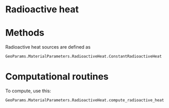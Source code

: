 
# Radioactive heat

# Methods
Radioactive heat sources are defined as 
```@docs
GeoParams.MaterialParameters.RadioactiveHeat.ConstantRadioactiveHeat
```
# Computational routines
To compute, use this:
```@docs
GeoParams.MaterialParameters.RadioactiveHeat.compute_radioactive_heat
```